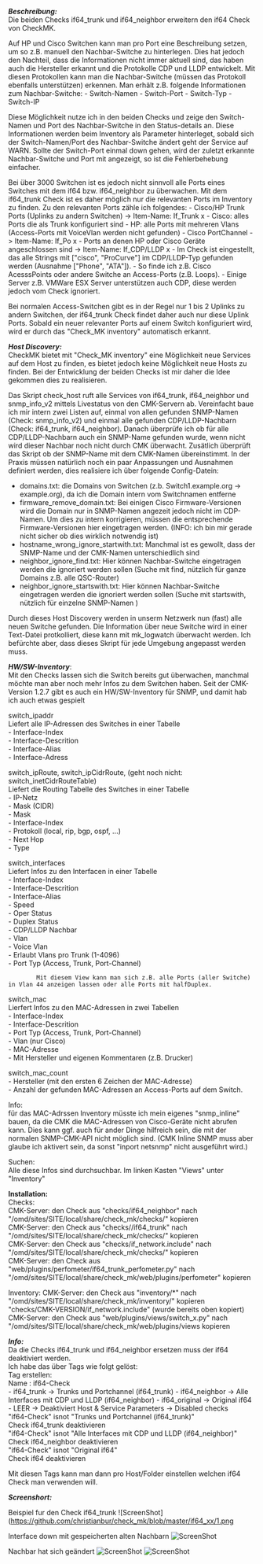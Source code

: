 ***Beschreibung:***  
Die beiden Checks if64_trunk und if64_neighbor erweitern den if64 Check von CheckMK.

Auf HP und Cisco Switchen kann man pro Port eine Beschreibung setzen, um so z.B. manuell den Nachbar-Switche zu hinterlegen.
Dies hat jedoch den Nachteil, dass die Informationen nicht immer aktuell sind, das haben auch die Hersteller erkannt und die Protokolle CDP und LLDP entwickelt.
Mit diesen Protokollen kann man die Nachbar-Switche (müssen das Protokoll ebenfalls unterstützen) erkennen.
Man erhält z.B. folgende Informationen zum Nachbar-Switche:
	- Switch-Namen
	- Switch-Port
	- Switch-Typ
	- Switch-IP

Diese Möglichkeit nutze ich in den beiden Checks und zeige den Switch-Namen und Port des Nachbar-Switche in den Status-details an.
Diese Informationen werden beim Inventory als Parameter hinterleget, sobald sich der Switch-Namen/Port des Nachbar-Switche ändert geht der Service auf WARN.
Sollte der Switch-Port einmal down gehen, wird der zuletzt erkannte Nachbar-Switche und Port mit angezeigt, so ist die Fehlerbehebung einfacher.

Bei über 3000 Switchen ist es jedoch nicht sinnvoll alle Ports eines Switches mit dem if64 bzw. if64_neighbor zu überwachen.
Mit dem if64_trunk Check ist es daher möglich nur die relevanten Ports im Inventory zu finden.
Zu den relevanten Ports zähle ich folgendes:
	- Cisco/HP Trunk Ports (Uplinks zu andern Switchen)      -> Item-Name: If_Trunk x
		- Cisco: alles Ports die als Trunk  konfiguriert sind
		- HP: alle Ports mit mehreren Vlans  (Access-Ports mit VoiceVlan werden nicht gefunden)
	- Cisco PortChannel									     -> Item-Name: If_Po x
	- Ports an denen HP oder Cisco Geräte angeschlossen sind -> Item-Name: If_CDP/LLDP x
		- Im Check ist eingestellt, das alle Strings mit ["cisco", "ProCurve"] im CDP/LLDP-Typ gefunden werden (Ausnahme ["Phone", "ATA"]).
			- So finde ich z.B. Cisco AcesssPoints oder andere Switche an Access-Ports (z.B. Loops).
			- Einige Server z.B. VMWare ESX Server unterstützen auch CDP, diese werden jedoch vom Check ignoriert.

Bei normalen Access-Switchen gibt es in der Regel nur 1 bis 2 Uplinks zu andern Switchen, der if64_trunk Check findet daher auch nur diese Uplink Ports.
Sobald ein neuer relevanter Ports auf einem Switch konfiguriert wird, wird er durch das "Check_MK inventory" automatisch erkannt.


***Host Discovery:***  
CheckMK bietet mit "Check_MK inventory" eine Möglichkeit neue Services auf dem Host zu finden, es bietet jedoch keine Möglichkeit neue Hosts zu finden.
Bei der Entwicklung der beiden Checks ist mir daher die Idee gekommen dies zu realisieren.

Das Skript check_host ruft alle Services von if64_trunk, if64_neighbor und snmp_info_v2 mittels Livestatus von den CMK-Servern ab.
Vereinfacht baue ich mir intern zwei Listen auf, einmal von allen gefunden SNMP-Namen (Check: snmp_info_v2) und einmal alle gefunden CDP/LLDP-Nachbarn (Check: if64_trunk, if64_neighbor).
Danach überprüfe ich ob für alle CDP/LLDP-Nachbarn auch ein SNMP-Name gefunden wurde, wenn nicht wird dieser Nachbar noch nicht durch CMK überwacht.
Zusätlich überprüft das Skript ob der SNMP-Name mit dem CMK-Namen übereinstimmt.
In der Praxis müssen natürlich noch ein paar Anpassungen und Ausnahmen definiert werden, dies realisiere ich über folgende Config-Datein:
- domains.txt: die Domains von Switchen (z.b. Switch1.example.org -> example.org), da ich die Domain intern vom Switchnamen entferne
- firmware_remove_domain.txt: Bei einigen Cisco Firmware-Versionen wird die Domain nur in SNMP-Namen angezeit jedoch nicht im CDP-Namen. Um dies zu intern korrigieren, müssen die entsprechende Firmware-Versionen hier eingetragen werden.
  (INFO: ich bin mir gerade nicht sicher ob dies wirklich notwendig ist)
- hostname_wrong_ignore_startwith.txt: Manchmal ist es gewollt, dass der SNMP-Name und der CMK-Namen unterschiedlich sind
- neighbor_ignore_find.txt: Hier können Nachbar-Switche eingetragen werden die ignoriert werden sollen (Suche mit find, nützlich für ganze Domains z.B. alle QSC-Router)
- neighbor_ignore_startswith.txt: Hier können Nachbar-Switche eingetragen werden die ignoriert werden sollen (Suche mit startswith, nützlich für einzelne SNMP-Namen )

Durch dieses Host Discovery werden in unserm Netzwerk nun (fast) alle neuen Switche gefunden.
Die Information über neue Switche wird in einer Text-Datei protkolliert, diese kann mit mk_logwatch überwacht werden.
Ich befürchte aber, dass dieses Skript für jede Umgebung angepasst werden muss.

***HW/SW-Inventory***:   
Mit den Checks lassen sich die Switch bereits gut überwachen, manchmal möchte man aber noch mehr Infos zu dem Switchen haben.
Seit der CMK-Version 1.2.7 gibt es auch ein HW/SW-Inventory für SNMP, und damit hab ich auch etwas gespielt

   

switch_ipaddr    
   Liefert alle IP-Adressen des Switches in einer Tabelle    
		- Interface-Index    
		- Interface-Descrition   
		- Interface-Alias   
		- Interface-Adress    

switch_ipRoute, switch_ipCidrRoute, (geht noch nicht: switch_inetCidrRouteTable)     
  Liefert die Routing Tabelle des Switches in einer Tabelle    
			- IP-Netz    
			- Mask (CIDR)    
			- Mask    
			- Interface-Index     
			- Protokoll (local, rip, bgp, ospf, ...)    
			- Next Hop    
			- Type    

switch_interfaces    
		Liefert Infos zu den Interfacen  in einer Tabelle      
			- Interface-Index    
			- Interface-Descrition    
			- Interface-Alias      
			- Speed    
			- Oper Status    
			- Duplex Status    
			- CDP/LLDP Nachbar    
			- Vlan    
			- Voice Vlan    
			- Erlaubt Vlans pro Trunk (1-4096)    
			- Port Typ (Access, Trunk, Port-Channel)  

			Mit diesem View kann man sich z.B. alle Ports (aller Switche) in Vlan 44 anzeigen lassen oder alle Ports mit halfDuplex.   

switch_mac  
	  Lierfert Infos zu den MAC-Adressen in zwei Tabellen    
			- Interface-Index    
			- Interface-Descrition    
			- Port Typ (Access, Trunk, Port-Channel)    
			- Vlan (nur Cisco)    
			- MAC-Adresse    
					- Mit Hersteller und eigenen Kommentaren (z.B. Drucker)    

switch_mac_count  
					- Hersteller (mit den ersten 6 Zeichen der MAC-Adresse)   
					- Anzahl der gefunden MAC-Adressen an Access-Ports auf dem Switch.     

Info:      
				für das MAC-Adrssen Inventory müsste ich mein eigenes "snmp_inline" bauen, da die CMK die MAC-Adressen von Cisco-Geräte nicht abrufen kann.
				Dies kann ggf. auch für ander Dinge hilfreich sein, die mit der normalen SNMP-CMK-API nicht möglich sind.
				(CMK Inline SNMP muss aber glaube ich aktivert sein, da sonst "inport netsnmp" nicht ausgeführt wird.)


Suchen:     
    Alle diese Infos sind durchsuchbar.
		Im linken Kasten "Views" unter "Inventory"


**Installation:**      
Checks:   
CMK-Server: den Check aus "checks/if64_neighbor" nach "/omd/sites/SITE/local/share/check_mk/checks/" kopieren   
CMK-Server: den Check aus "checks//if64_trunk" nach "/omd/sites/SITE/local/share/check_mk/checks/" kopieren  
CMK-Server: den Check aus "checks/if_network.include" nach "/omd/sites/SITE/local/share/check_mk/checks/" kopieren  
CMK-Server: den Check aus "web/plugins/perfometer/if64_trunk_perfometer.py" nach "/omd/sites/SITE/local/share/check_mk/web/plugins/perfometer" kopieren  

Inventory:
CMK-Server: den Check aus "inventory/*" nach "/omd/sites/SITE/local/share/check_mk/inventory/" kopieren   
"checks/CMK-VERSION/if_network.include"  (wurde bereits oben kopiert)
CMK-Server: den Check aus "web/plugins/views/switch_x.py" nach "/omd/sites/SITE/local/share/check_mk/web/plugins/views kopieren  


***Info:***    
Da die Checks if64_trunk und if64_neighbor ersetzen muss der if64 deaktiviert werden.    
Ich habe das über Tags wie folgt gelöst:    
	Tag erstellen:    
		Name : if64-Check    
			- if64_trunk -> Trunks und Portchannel (if64_trunk)
			- if64_neighbor -> Alle Interfaces mit CDP und LLDP (if64_neighbor)
			- if64_original	-> Original if64
			- LEER -> Deaktiviert
	Host & Service Parameters -> Disabled checks     
		"if64-Check" isnot 	"Trunks und Portchannel (if64_trunk)"   
			Check if64_trunk deaktivieren    
		"if64-Check" isnot 	"Alle Interfaces mit CDP und LLDP (if64_neighbor)"    
			Check if64_neighbor deaktivieren   
		"if64-Check" isnot 	"Original if64"   
			Check if64 deaktivieren   

Mit diesen Tags kann man dann pro Host/Folder einstellen welchen if64 Check man verwenden will.   



***Screenshort:***

Beispiel fur den Check if64_trunk
![ScreenShot](https://github.com/christianbur/check_mk/blob/master/if64_xx/1.png

Interface down mit gespeicherten alten Nachbarn
![ScreenShot](https://github.com/christianbur/check_mk/blob/master/if64_xx/2.png)

Nachbar hat sich geändert
![ScreenShot](https://github.com/christianbur/check_mk/blob/master/if64_xx/3.png)
![ScreenShot](https://github.com/christianbur/check_mk/blob/master/if64_xx/4.png)
